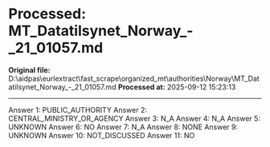 # Processed: MT_Datatilsynet_Norway_-_21_01057.md

**Original file:** D:\aidpas\eurlextract\fast_scrape\organized_mt\authorities\Norway\MT_Datatilsynet_Norway_-_21_01057.md
**Processed at:** 2025-09-12 15:23:13

---

Answer 1: PUBLIC_AUTHORITY
Answer 2: CENTRAL_MINISTRY_OR_AGENCY
Answer 3: N_A
Answer 4: N_A
Answer 5: UNKNOWN
Answer 6: NO
Answer 7: N_A
Answer 8: NONE
Answer 9: UNKNOWN
Answer 10: NOT_DISCUSSED
Answer 11: NO
